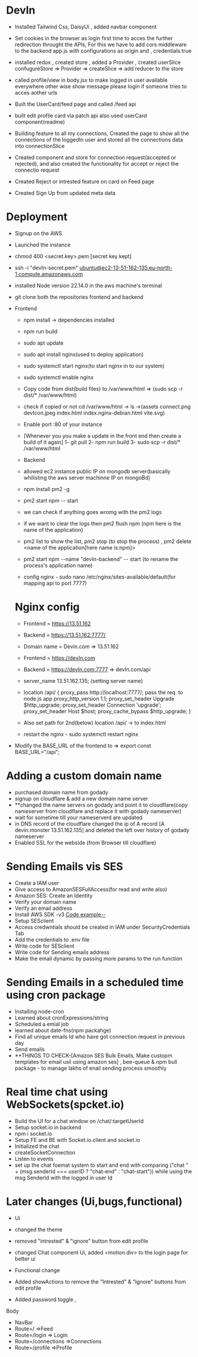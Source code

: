 # DevIn
- Installed Tailwind Css, DaisyUi , added navbar component 

- Set cookies in the browser as login first time to acces the further redirection throught the APIs, For this we have to add cors middleware to the backend app.js with configurations as origin and , credentials:true

- installed redux , created store , added a Provider , created userSlice
  confugureStore => Provider => createSlice => add reducer to the store

- called profile/view in body.jsx to make logged in user available everywhere other wise show message please login if someone tries to acces aother urls  

- Built the UserCard/feed page and called /feed api

- built edit profile card via patch api also used userCard component(readme)
- Building feature to all my connections, Created the page to show all the connections of the loggedIn user and stored all the connections data into connectionSlice 

- Created component and store for connection request(accepted or rejected), and also created the functionality for accept or reject the connectio request

- Created Reject or intrested feature on card on Feed page

- Created Sign Up from updated meta data



# Deployment

- Signup on the AWS
- Launched the instance
- chmod 400 <secret.key>.pem [secret key kept]
- ssh -i "devIn-secret.pem" ubuntu@ec2-13-51-162-135.eu-north-1.compute.amazonaws.com
- installed Node version 22.14.0 in the aws machine's terminal
- git clone both the repositories frontend and backend

- Frontend
  - npm install -> dependencies installed
  - npm run build
  - sudo apt update
  - sudo apt install nginx(used to deploy application)
  - sudo systemctl start nginx(to start nginx in to our system)
  - sudo systemctl enable nginx
  - Copy code from dist(build files) to /var/www/html => (sudo scp -r dist/* /var/www/html)
  - check if copied or not  cd /var/www/html -> ls ->(assets  connect.png  devIcon.jpeg  index.html  index.nginx-debian.html  vite.svg)
  - Enable port :80 of your instance
  - [Whenever you you make a update in the front end then create a build of it again]
       1- git pull
       2- npm run build
       3- sudo scp -r dist/* /var/www/html


  - Backend
   - allowed ec2 instance public IP on mongodb server(basically whilisting the aws server machinne IP on mongoBd)
   - npm install pm2 -g
   - pm2 start npm -- start
   - we can check if anything goes wromg with the pm2 logs
   - if we want to clear the logs then pm2 flush npm (npm here is the name of the application)
   -  pm2 list to show the list, pm2 stop (to stop the process)  , pm2 delete <name of the application[here name is:npm]>
   - pm2 start npm --name "devIn-backend" -- start (to rename the process's application name)

  
  - config nginx - sudo nano /etc/nginx/sites-available/default(for mapping api to port 7777)
  # Nginx config

    - Frontend = https://13.51.162
    - Backend = https://13.51.162:7777/

    - Domain name = Devin.com => 13.51.162

    - Frontend = https://devIn.com
    - Backend = https://devIn.com:7777 => devIn.com/api


   
    - server_name 13.51.162.135; (setting server name)
    - location /api/ {
        proxy_pass http://localhost:7777/; pass the req. to node.js app
        proxy_http_version 1.1;
        proxy_set_header Upgrade $http_upgrade;
        proxy_set_header Connection 'upgrade';
        proxy_set_header Host $host;
        proxy_cache_bypass $http_upgrade;
    } 

    - Also set path for 2nd(below)  location /api/ -> to index.html

    - restart the nginx - sudo systemctl restart nginx



 - Modify the BASE_URL of the frontend to => export const BASE_URL="/api";    

# Adding a custom domain name

 - purchased domain name from godady
  - signup on cloudflare & add a new domain name server
  - **changed the name servers on godady and point it to cloudflare(copy nameserver from cloudflare and replace it with godady nameserver)
  - wait for sometime till your nameserverd are updated
  - in DNS record of the cloudflare changed the ip of A record [A    devin.monster   13.51.162.135] and deleted the left over history of godady nameserver 
  - Enabled SSL for the webside (from Browser till cloudflare)


# Sending Emails vis SES

 - Create a IAM user
 - Give access to AmazonSESFullAccess(for read and write also)
 - Amazon SES: Create an Identity
 - Verify your domain name
 - Verify an email address 
 - Install AWS SDK -v3 [Code example--](https://github.com/awsdocs/aws-doc-sdk-examples/tree/main/javascriptv3/example_code/ses#code-examples)
 - Setup SESclient
 - Access credwntials should be created in IAM under SecurityCredentials Tab
 - Add the credentials to .env file
 - Write code for SESclient
 - Write code for Sending emails address
 - Make the email dynamic by passing more params to the run function

 # Sending Emails in a scheduled time using cron package
  
  - Installing node-cron
  - Learned about cronExpressions/string
  - Scheduled a emial job
  - learned about date-fns(npm packahge)
  - Find all unique emails Id who have got connection request in previous day
  - Send emails
  - **THINGS TO CHECK-[Amazon SES Bulk Emails, Make custopm templates for email usil using amazon ses] , bee-queue & npm bull package - to manage lakhs of enail sending process smoothly

# Real time chat using WebSockets(spcket.io)

  - Build the UI for a chat window on /chat/:targetUserId
  - Setup socket.io in backend
  - npm i socket.io
  - Setup FE and BE with Socket.io.client and socket.io
  - Initialized the chat 
  - createSocketConnection 
  - Listen to events
  - set up the chat foemat system to start and end with comparing ("chat " + (msg.senderId === userID ? "chat-end" : "chat-start")) while using the msg SenderId with the logged in user Id 



# Later changes (Ui,bugs,functional)
  - Ui
   - changed the theme
   - removed "intrested" & "ignore" button from edit profile
   - changed Chat component Ui, added <motion.div> to the login page for better ui

  - Functional change
   - Added showActions to remove the "Intrested" & "Ignore" buttons from edit profile
   - Added password toggle , 

Body

 - NavBar
 - Route=/ =>Feed
 - Route=/login => Login
 - Route=/connections =>Connections
 - Route=/profile =>Profile